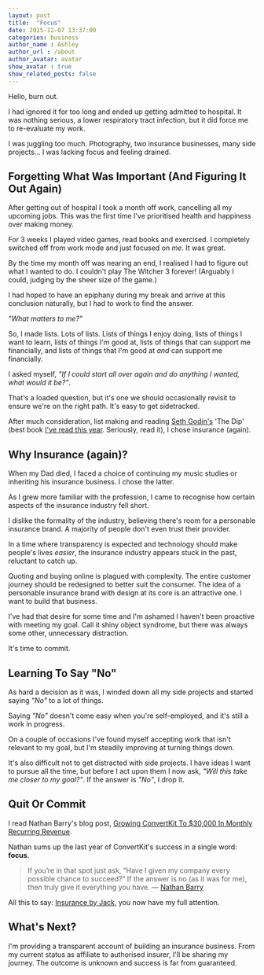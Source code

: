 ```yaml
---
layout: post
title:  "Focus"
date: 2015-12-07 13:37:00
categories: business
author_name : Ashley
author_url : /about
author_avatar: avatar
show_avatar : true
show_related_posts: false
---
```


Hello, burn out.

I had ignored it for too long and ended up getting admitted to hospital. It was nothing serious, a lower respiratory tract infection, but it did force me to re-evaluate my work. 

I was juggling too much. Photography, two insurance businesses, many side projects… I was lacking focus and feeling drained.

<h2>Forgetting What Was Important (And Figuring It Out Again)</h2>

After getting out of hospital I took a month off work, cancelling all my upcoming jobs. This was the first time I've prioritised health and happiness over making money.

For 3 weeks I played video games, read books and exercised. I completely switched off from work mode and just focused on _me_. It was great.

By the time my month off was nearing an end, I realised I had to figure out what I wanted to do. I couldn't play The Witcher 3 forever! (Arguably I could, judging by the sheer size of the game.)

I had hoped to have an epiphany during my break and arrive at this conclusion naturally, but I had to work to find the answer.

_"What matters to me?"_

So, I made lists. Lots of lists. Lists of things I enjoy doing, lists of things I want to learn, lists of things I'm good at, lists of things that can support me financially, and lists of things that I'm good at _and_ can support me financially.

I asked myself, _"If I could start all over again and do anything I wanted, what would it be?"_.

That's a loaded question, but it's one we should occasionally revisit to ensure we're on the right path. It's easy to get sidetracked.

After much consideration, list making and reading <a href="http://sethgodin.typepad.com/">Seth Godin's</a> 'The Dip' (best book <a href="https://www.pinterest.com/insurancebyjack/books/">I've read this year</a>. Seriously, read it), I chose insurance (again).

<h2>Why Insurance (again)?</h2>

When my Dad died, I faced a choice of continuing my music studies or inheriting his insurance business. I chose the latter.

As I grew more familiar with the profession, I came to recognise how certain aspects of the insurance industry fell short.

I dislike the formality of the industry, believing there's room for a personable insurance brand. A majority of people don't even trust their provider.

In a time where transparency is expected and technology should make people's lives _easier_, the insurance industry appears stuck in the past, reluctant to catch up.

Quoting and buying online is plagued with complexity. The entire customer journey should be redesigned to better suit the consumer. The idea of a personable insurance brand with design at its core is an attractive one. I want to build that business.

I've had that desire for some time and I'm ashamed I haven't been proactive with meeting my goal. Call it shiny object syndrome, but there was always some other, unnecessary distraction.

It's time to commit.

<h2>Learning To Say "No"</h2>

As hard a decision as it was, I winded down all my side projects and started saying _"No"_ to a lot of things.

Saying _"No"_ doesn't come easy when you're self-employed, and it's still a work in progress.

On a couple of occasions I've found myself accepting work that isn't relevant to my goal, but I'm steadily improving at turning things down.

It's also difficult not to get distracted with side projects. I have ideas I want to pursue all the time, but before I act upon them I now ask, _"Will this take me closer to my goal?"_. If the answer is _"No"_, I drop it.

<h2>Quit Or Commit</h2>

I read Nathan Barry's blog post, <a href="http://nathanbarry.com/30k/">Growing ConvertKit To $30,000 In Monthly Recurring Revenue</a>.

Nathan sums up the last year of ConvertKit's success in a single word: __focus__.

<blockquote>If you’re in that spot just ask, “Have I given my company every possible chance to succeed?” If the answer is no (as it was for me), then truly give it everything you have. — <a href="http://nathanbarry.com/30k/">Nathan Barry</a></cite></blockquote>

All this to say: <a href="http://insurancebyjack.co.uk">Insurance by Jack</a>, you now have my full attention.

<h2>What's Next?</h2>

I'm providing a transparent account of building an insurance business. From my current status as affiliate to authorised insurer, I'll be sharing my journey. The outcome is unknown and success is far from guaranteed.